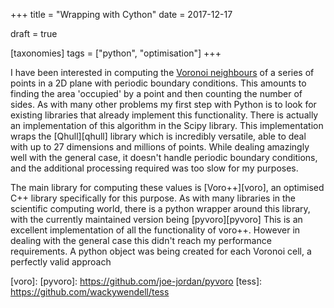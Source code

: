 +++
title = "Wrapping with Cython"
date = 2017-12-17

draft = true

[taxonomies]
tags = ["python", "optimisation"]
+++

 <!--This really needs a good introduction to why this
 is an interesting problem.
 -->

I have been interested in computing the [Voronoi neighbours][voronoi wikipedia]
of a series of points in a 2D plane with periodic boundary conditions.
This amounts to finding the area 'occupied' by a point and
then counting the number of sides.
As with many other problems my first step with Python
is to look for existing libraries that already implement this functionality.
There is actually an implementation of this algorithm in the Scipy library.
This implementation wraps the [Qhull][qhull] library which is incredibly versatile,
able to deal with up to 27 dimensions and millions of points.
While dealing amazingly well with the general case,
it doesn't handle periodic boundary conditions,
and the additional processing required was too slow for my purposes.

The main library for computing these values is [Voro++][voro],
an optimised C++ library specifically for this purpose.
As with many libraries in the scientific computing world,
there is a python wrapper around this library,
with the currently maintained version being <author> [pyvoro][pyvoro]
This is an excellent implementation of all the functionality of voro++.
However in dealing with the general case this didn't reach my performance requirements.
A python object was being created for each Voronoi cell,
a perfectly valid approach


[voronoi wikipedia]:
[qhull]:
[voro]:
[pyvoro]: https://github.com/joe-jordan/pyvoro
[tess]: https://github.com/wackywendell/tess

